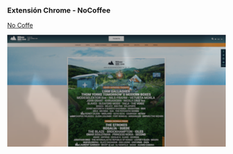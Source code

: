 ### Extensión Chrome - NoCoffee

[No Coffe](https://chrome.google.com/webstore/detail/nocoffee/jjeeggmbnhckmgdhmgdckeigabjfbddl/related?hl=en)

![No coffee](media/nocoffee.png) <!-- .element: style="height: 350px;" --> 